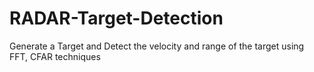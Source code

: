 # RADAR-Target-Detection
Generate a Target and Detect the velocity and range of the target using FFT, CFAR techniques
